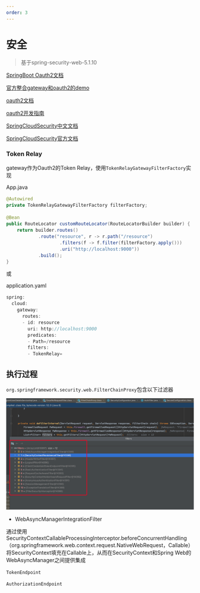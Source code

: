 ```yaml
---
order: 3
---
```

# 安全

> 基于spring-security-web-5.1.10












[SpringBoot Oauth2文档](https://docs.spring.io/spring-boot/docs/current/reference/html/spring-boot-features.html#boot-features-security-oauth2)

[官方整合gateway和oauth2的demo](https://github.com/spring-cloud-samples/sample-gateway-oauth2login/blob/master/gateway/src/main/java/sample/GatewayApplication.java)

[oauth2文档](https://projects.spring.io/spring-security-oauth/docs/Home.html)

[oauth2开发指南](https://projects.spring.io/spring-security-oauth/docs/oauth2.html)

[SpringCloudSecurity中文文档](https://www.springcloud.cc/spring-cloud-greenwich.html#_spring_cloud_security)

[SpringCloudSecurity官方文档](https://docs.spring.io/spring-cloud-security/docs/2.2.4.RELEASE/reference/html/)

### Token Relay

gateway作为Oauth2的Token Relay，使用`TokenRelayGatewayFilterFactory`实现

App.java

~~~ java
@Autowired
private TokenRelayGatewayFilterFactory filterFactory;

@Bean
public RouteLocator customRouteLocator(RouteLocatorBuilder builder) {
    return builder.routes()
            .route("resource", r -> r.path("/resource")
                    .filters(f -> f.filter(filterFactory.apply()))
                    .uri("http://localhost:9000"))
            .build();
}
~~~


或

application.yaml

~~~ java
spring:
  cloud:
    gateway:
      routes:
      - id: resource
        uri: http://localhost:9000
        predicates:
        - Path=/resource
        filters:
        - TokenRelay=
~~~



## 执行过程

`org.springframework.security.web.FilterChainProxy`包含以下过滤器

![FilterChainProxy](images/img_18.png)

- WebAsyncManagerIntegrationFilter

通过使用SecurityContextCallableProcessingInterceptor.beforeConcurrentHandling（org.springframework.web.context.request.NativeWebRequest，Callable）将SecurityContext填充在Callable上，从而在SecurityContext和Spring Web的WebAsyncManager之间提供集成




`TokenEndpoint`



`AuthorizationEndpoint`